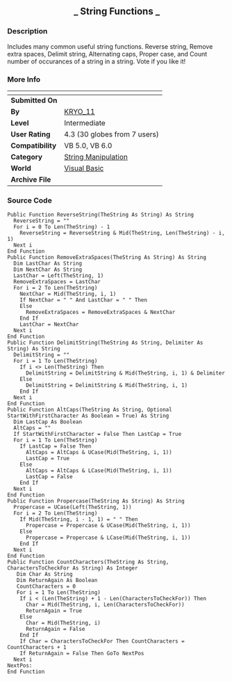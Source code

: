 ﻿<div align="center">

## \_ String Functions \_


</div>

### Description

Includes many common useful string functions. Reverse string, Remove extra spaces, Delimit string, Alternating caps, Proper case, and Count number of occurances of a string in a string. Vote if you like it!
 
### More Info
 


<span>             |<span>
---                |---
**Submitted On**   |
**By**             |[KRYO\_11](https://github.com/Planet-Source-Code/PSCIndex/blob/master/ByAuthor/kryo-11.md)
**Level**          |Intermediate
**User Rating**    |4.3 (30 globes from 7 users)
**Compatibility**  |VB 5\.0, VB 6\.0
**Category**       |[String Manipulation](https://github.com/Planet-Source-Code/PSCIndex/blob/master/ByCategory/string-manipulation__1-5.md)
**World**          |[Visual Basic](https://github.com/Planet-Source-Code/PSCIndex/blob/master/ByWorld/visual-basic.md)
**Archive File**   |[](https://github.com/Planet-Source-Code/kryo-11-string-functions__1-50381/archive/master.zip)





### Source Code

```
Public Function ReverseString(TheString As String) As String
  ReverseString = ""
  For i = 0 To Len(TheString) - 1
    ReverseString = ReverseString & Mid(TheString, Len(TheString) - i, 1)
  Next i
End Function
Public Function RemoveExtraSpaces(TheString As String) As String
  Dim LastChar As String
  Dim NextChar As String
  LastChar = Left(TheString, 1)
  RemoveExtraSpaces = LastChar
  For i = 2 To Len(TheString)
    NextChar = Mid(TheString, i, 1)
    If NextChar = " " And LastChar = " " Then
    Else
      RemoveExtraSpaces = RemoveExtraSpaces & NextChar
    End If
    LastChar = NextChar
  Next i
End Function
Public Function DelimitString(TheString As String, Delimiter As String) As String
  DelimitString = ""
  For i = 1 To Len(TheString)
    If i <> Len(TheString) Then
      DelimitString = DelimitString & Mid(TheString, i, 1) & Delimiter
    Else
      DelimitString = DelimitString & Mid(TheString, i, 1)
    End If
  Next i
End Function
Public Function AltCaps(TheString As String, Optional StartWithFirstCharacter As Boolean = True) As String
  Dim LastCap As Boolean
  AltCaps = ""
  If StartWithFirstCharacter = False Then LastCap = True
  For i = 1 To Len(TheString)
    If LastCap = False Then
      AltCaps = AltCaps & UCase(Mid(TheString, i, 1))
      LastCap = True
    Else
      AltCaps = AltCaps & LCase(Mid(TheString, i, 1))
      LastCap = False
    End If
  Next i
End Function
Public Function Propercase(TheString As String) As String
  Propercase = UCase(Left(TheString, 1))
  For i = 2 To Len(TheString)
    If Mid(TheString, i - 1, 1) = " " Then
      Propercase = Propercase & UCase(Mid(TheString, i, 1))
    Else
      Propercase = Propercase & LCase(Mid(TheString, i, 1))
    End If
  Next i
End Function
Public Function CountCharacters(TheString As String, CharactersToCheckFor As String) As Integer
   Dim Char As String
   Dim ReturnAgain As Boolean
   CountCharacters = 0
   For i = 1 To Len(TheString)
    If i < (Len(TheString) + 1 - Len(CharactersToCheckFor)) Then
      Char = Mid(TheString, i, Len(CharactersToCheckFor))
      ReturnAgain = True
    Else
      Char = Mid(TheString, i)
      ReturnAgain = False
    End If
    If Char = CharactersToCheckFor Then CountCharacters = CountCharacters + 1
    If ReturnAgain = False Then GoTo NextPos
  Next i
NextPos:
End Function
```

